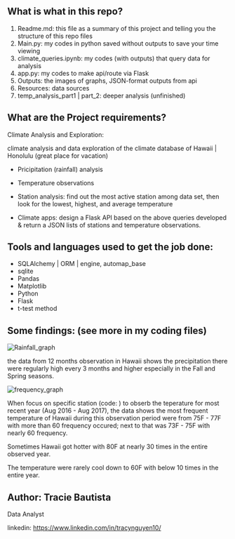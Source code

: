 
## What is what in this repo?

1. Readme.md: this file as a summary of this project and telling you the structure of this repo files
2. Main.py: my codes in python saved without outputs to save your time viewing
3. climate_queries.ipynb: my codes (with outputs) that query data for analysis
4. app.py: my codes to make api/route via Flask
5. Outputs: the images of graphs, JSON-format outputs from api
6. Resources: data sources
7. temp_analysis_part1 | part_2: deeper analysis (unfinished) 

## What are the Project requirements?


Climate Analysis and Exploration: 

climate analysis and data exploration of the climate database of Hawaii | Honolulu (great place for vacation)

- Pricipitation (rainfall) analysis

- Temperature observations

- Station analysis: find out the most active station among data set, then look for the lowest, highest, and average temperature

- Climate apps: design a Flask API based on the above queries developed & return a JSON lists of stations and temperature observations. 


## Tools and languages used to get the job done: 

- SQLAlchemy | ORM | engine, automap_base
- sqlite
- Pandas
- Matplotlib
- Python 
- Flask
- t-test method 


## Some findings: (see more in my coding files)


![Rainfall_graph](https://user-images.githubusercontent.com/93897775/155198447-1984ed40-c3d6-4ad9-846a-7f7ee2279a41.png)

the data from 12 months observation in Hawaii shows the precipitation there were regularly high every 3 months and higher especially in the Fall and Spring seasons. 



![frequency_graph](https://user-images.githubusercontent.com/93897775/155198527-b9ef6ff9-9843-41d8-bd09-b41f7a620944.png)


When focus on specific station (code: ) to obserb the teperature for most recent year (Aug 2016 - Aug 2017), the data shows the most frequent temperature of Hawaii during this observation period were from 75F - 77F with more than 60 frequency occured; next to that was 73F - 75F with nearly 60 frequency. 

Sometimes Hawaii got hotter with 80F at nearly 30 times in the entire observed year.

The temperature were rarely cool down to 60F with below 10 times in the entire year. 


## Author: Tracie Bautista

Data Analyst

linkedin: https://www.linkedin.com/in/tracynguyen10/







